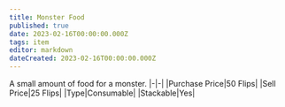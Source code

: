 ```yaml
---
title: Monster Food
published: true
date: 2023-02-16T00:00:00.000Z
tags: item
editor: markdown
dateCreated: 2023-02-16T00:00:00.000Z
---
```


A small amount of food for a monster.
|-|-|
|Purchase Price|50 Flips|
|Sell Price|25 Flips|
|Type|Consumable|
|Stackable|Yes|

